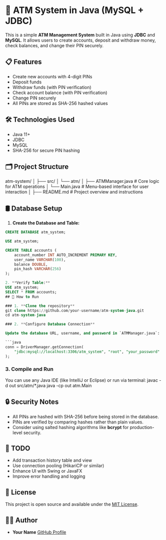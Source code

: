 # 🏧 ATM System in Java (MySQL + JDBC)

This is a simple **ATM Management System** built in Java using **JDBC** and **MySQL**. It allows users to create accounts, deposit and withdraw money, check balances, and change their PIN securely.

## 📋 Features

- Create new accounts with 4-digit PINs
- Deposit funds
- Withdraw funds (with PIN verification)
- Check account balance (with PIN verification)
- Change PIN securely
- All PINs are stored as SHA-256 hashed values
## 🛠️ Technologies Used

- Java 11+
- JDBC
- MySQL
- SHA-256 for secure PIN hashing
## 🗂️ Project Structure
atm-system/
│
├── src/
│   └── atm/
│       ├── ATMManager.java     # Core logic for ATM operations
│       └── Main.java           # Menu-based interface for user interaction
│
├── README.md                   # Project overview and instructions


## 🛢️ Database Setup

1. **Create the Database and Table:**

```sql
CREATE DATABASE atm_system;

USE atm_system;

CREATE TABLE accounts (
    account_number INT AUTO_INCREMENT PRIMARY KEY,
    user_name VARCHAR(100),
    balance DOUBLE,
    pin_hash VARCHAR(256)
);

2. **Verify Table:**
USE atm_system;
SELECT * FROM accounts;
## 🚀 How to Run

### 1. **Clone the repository**
git clone https://github.com/your-username/atm-system-java.git
cd atm-system-java

### 2. **Configure Database Connection**

Update the database URL, username, and password in `ATMManager.java`:

```java
conn = DriverManager.getConnection(
    "jdbc:mysql://localhost:3306/atm_system", "root", "your_password"
);
```

### 3. **Compile and Run**

You can use any Java IDE (like IntelliJ or Eclipse) or run via terminal:
javac -d out src/atm/*.java
java -cp out atm.Main
## 🔒 Security Notes

* All PINs are hashed with SHA-256 before being stored in the database.
* PINs are verified by comparing hashes rather than plain values.
* Consider using salted hashing algorithms like **bcrypt** for production-level security.

## 📌 TODO

* Add transaction history table and view
* Use connection pooling (HikariCP or similar)
* Enhance UI with Swing or JavaFX
* Improve error handling and logging

## 📃 License

This project is open source and available under the [MIT License](LICENSE).

## 👨‍💻 Author

* **Your Name**
  [GitHub Profile](https://github.com/your-username)
